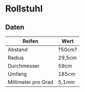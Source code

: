 # Rollstuhl

## Daten
| Reifen              | Wert   |
| ------------------- | ------ |
| Abstand             | ?50cm? |
| Radius              | 29,5cm |
| Durchmesser         | 59cm   |
| Umfang              | 185cm  |
| Millimeter pro Grad | 5,1mm  |

